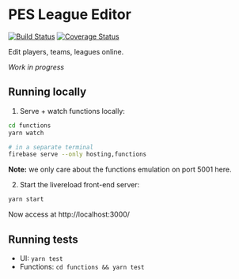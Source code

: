 PES League Editor
=========================

[![Build Status](https://travis-ci.org/tstirrat/pesleagues.svg?branch=master)](https://travis-ci.org/tstirrat/pesleagues) [![Coverage Status](https://coveralls.io/repos/github/tstirrat/pesleagues/badge.svg)](https://coveralls.io/github/tstirrat/pesleagues)

Edit players, teams, leagues online.

*Work in progress*

Running locally
-------------------------

1. Serve + watch functions locally:

  ```sh
  cd functions
  yarn watch

  # in a separate terminal
  firebase serve --only hosting,functions
  ```

  **Note:** we only care about the functions emulation on port 5001 here.

2. Start the livereload front-end server:

  ```sh
  yarn start
  ```

  Now access at http://localhost:3000/


Running tests
-------------------------

- UI: `yarn test`
- Functions: `cd functions && yarn test`
